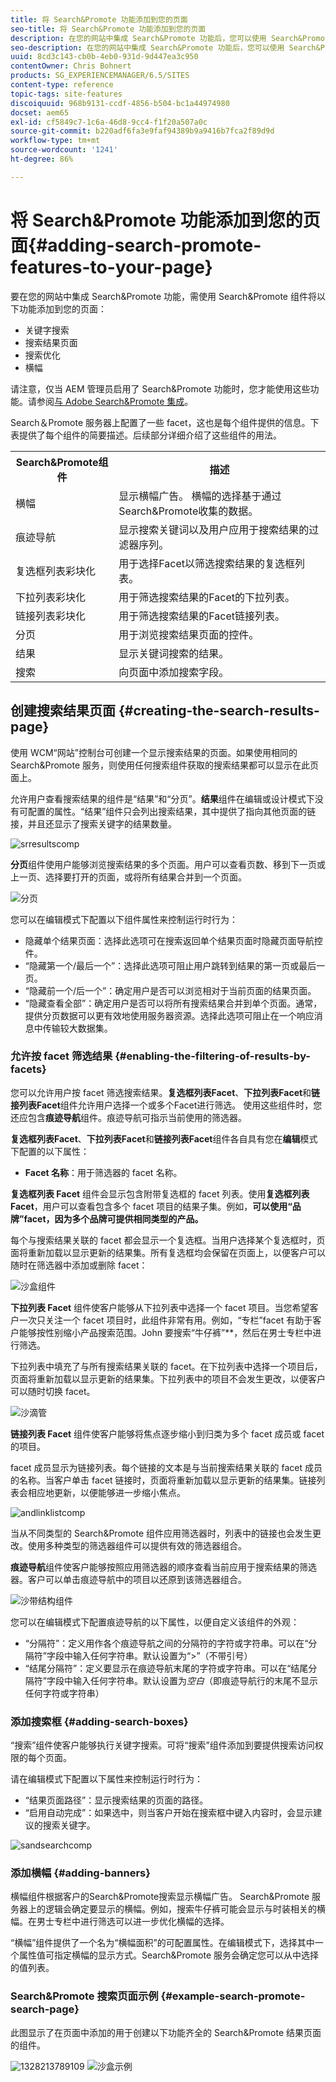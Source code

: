 ```yaml
---
title: 将 Search&Promote 功能添加到您的页面
seo-title: 将 Search&Promote 功能添加到您的页面
description: 在您的网站中集成 Search&Promote 功能后，您可以使用 Search&Promote 组件将相应功能添加到您的页面，例如关键字搜索、搜索结果页面、搜索优化以及横幅。
seo-description: 在您的网站中集成 Search&Promote 功能后，您可以使用 Search&Promote 组件将相应功能添加到您的页面，例如关键字搜索、搜索结果页面、搜索优化以及横幅。
uuid: 8cd3c143-cb0b-4eb0-931d-9d447ea3c950
contentOwner: Chris Bohnert
products: SG_EXPERIENCEMANAGER/6.5/SITES
content-type: reference
topic-tags: site-features
discoiquuid: 968b9131-ccdf-4856-b504-bc1a44974980
docset: aem65
exl-id: cf5849c7-1c6a-46d8-9cc4-f1f20a507a0c
source-git-commit: b220adf6fa3e9faf94389b9a9416b7fca2f89d9d
workflow-type: tm+mt
source-wordcount: '1241'
ht-degree: 86%

---
```


# 将 Search&amp;Promote 功能添加到您的页面{#adding-search-promote-features-to-your-page}

要在您的网站中集成 Search&amp;Promote 功能，需使用 Search&amp;Promote 组件将以下功能添加到您的页面：

* 关键字搜索
* 搜索结果页面
* 搜索优化
* 横幅

请注意，仅当 AEM 管理员启用了 Search&amp;Promote 功能时，您才能使用这些功能。请参阅[与 Adobe Search&amp;Promote 集成](/help/sites-administering/search-and-promote.md)。

Search＆Promote 服务器上配置了一些 facet，这也是每个组件提供的信息。下表提供了每个组件的简要描述。后续部分详细介绍了这些组件的用法。

<table>
 <tbody>
  <tr>
   <th>Search&amp;Promote组件</th>
   <th>描述</th>
  </tr>
  <tr>
   <td>横幅</td>
   <td>显示横幅广告。 横幅的选择基于通过Search&amp;Promote收集的数据。<br /> </td>
  </tr>
  <tr>
   <td>痕迹导航</td>
   <td>显示搜索关键词以及用户应用于搜索结果的过滤器序列。</td>
  </tr>
  <tr>
   <td>复选框列表彩块化</td>
   <td>用于选择Facet以筛选搜索结果的复选框列表。</td>
  </tr>
  <tr>
   <td>下拉列表彩块化</td>
   <td>用于筛选搜索结果的Facet的下拉列表。</td>
  </tr>
  <tr>
   <td>链接列表彩块化</td>
   <td>用于筛选搜索结果的Facet链接列表。</td>
  </tr>
  <tr>
   <td>分页</td>
   <td>用于浏览搜索结果页面的控件。</td>
  </tr>
  <tr>
   <td>结果</td>
   <td>显示关键词搜索的结果。</td>
  </tr>
  <tr>
   <td>搜索</td>
   <td>向页面中添加搜索字段。</td>
  </tr>
 </tbody>
</table>

## 创建搜索结果页面 {#creating-the-search-results-page}

使用 WCM“网站”控制台可创建一个显示搜索结果的页面。如果使用相同的 Search&amp;Promote 服务，则使用任何搜索组件获取的搜索结果都可以显示在此页面上。

允许用户查看搜索结果的组件是“结果”和“分页”。**结果**&#x200B;组件在编辑或设计模式下没有可配置的属性。“结果”组件只会列出搜索结果，其中提供了指向其他页面的链接，并且还显示了搜索关键字的结果数量。

![srresultscomp](assets/srchresultscomp.png)

**分页**&#x200B;组件使用户能够浏览搜索结果的多个页面。用户可以查看页数、移到下一页或上一页、选择要打开的页面，或将所有结果合并到一个页面。

![分页](assets/srchpagination.png)

您可以在编辑模式下配置以下组件属性来控制运行时行为：

* 隐藏单个结果页面：选择此选项可在搜索返回单个结果页面时隐藏页面导航控件。
* “隐藏第一个/最后一个”：选择此选项可阻止用户跳转到结果的第一页或最后一页。
* “隐藏前一个/后一个”：确定用户是否可以浏览相对于当前页面的结果页面。
* “隐藏查看全部”：确定用户是否可以将所有搜索结果合并到单个页面。通常，提供分页数据可以更有效地使用服务器资源。选择此选项可阻止在一个响应消息中传输较大数据集。

### 允许按 facet 筛选结果  {#enabling-the-filtering-of-results-by-facets}

您可以允许用户按 facet 筛选搜索结果。**复选框列表Facet**、**下拉列表Facet**&#x200B;和&#x200B;**链接列表Facet**&#x200B;组件允许用户选择一个或多个Facet进行筛选。 使用这些组件时，您还应包含&#x200B;**痕迹导航**&#x200B;组件。痕迹导航可指示当前使用的筛选器。

**复选框列表Facet**、**下拉列表Facet**&#x200B;和&#x200B;**链接列表Facet**&#x200B;组件各自具有您在&#x200B;**编辑**&#x200B;模式下配置的以下属性：

* **Facet 名称**：用于筛选器的 facet 名称。

**复选框列表 Facet** 组件会显示包含附带复选框的 facet 列表。使用&#x200B;**复选框列表 Facet**，用户可以查看包含多个 facet 项目的结果子集。例如，**可以使用“品牌”facet，因为多个品牌可提供相同类型的产品。**

每个与搜索结果关联的 facet 都会显示一个复选框。当用户选择某个复选框时，页面将重新加载以显示更新的结果集。所有复选框均会保留在页面上，以便客户可以随时在筛选器中添加或删除 facet：

![沙盒组件](assets/sandpcheckboxcomp.png)

**下拉列表 Facet** 组件使客户能够从下拉列表中选择一个 facet 项目。当您希望客户一次只关注一个 facet 项目时，此组件非常有用。例如，“专栏”facet 有助于客户能够按性别缩小产品搜索范围。John 要搜索“牛仔裤”**，然后在男士专栏中进行筛选。

下拉列表中填充了与所有搜索结果关联的 facet。在下拉列表中选择一个项目后，页面将重新加载以显示更新的结果集。下拉列表中的项目不会发生更改，以便客户可以随时切换 facet。

![沙滴管](assets/sandpdropdowndepartment.png)

**链接列表 Facet** 组件使客户能够将焦点逐步缩小到归类为多个 facet 成员或 facet 的项目。

facet 成员显示为链接列表。每个链接的文本是与当前搜索结果关联的 facet 成员的名称。当客户单击 facet 链接时，页面将重新加载以显示更新的结果集。链接列表会相应地更新，以便能够进一步缩小焦点。

![andlinklistcomp](assets/sandplinklistcomp.png)

当从不同类型的 Search&amp;Promote 组件应用筛选器时，列表中的链接也会发生更改。使用多种类型的筛选器组件可以提供有效的筛选器组合。

**痕迹导航**&#x200B;组件使客户能够按照应用筛选器的顺序查看当前应用于搜索结果的筛选器。客户可以单击痕迹导航中的项目以还原到该筛选器组合。

![沙带结构组件](assets/sandpbreadcrumbcomp.png)

您可以在编辑模式下配置痕迹导航的以下属性，以便自定义该组件的外观：

* “分隔符”：定义用作各个痕迹导航之间的分隔符的字符或字符串。可以在“分隔符”字段中输入任何字符串。默认设置为“>”（不带引号）
* “结尾分隔符”：定义要显示在痕迹导航末尾的字符或字符串。可以在“结尾分隔符”字段中输入任何字符串。默认设置为*空白*（即痕迹导航行的末尾不显示任何字符或字符串）

### 添加搜索框  {#adding-search-boxes}

“搜索”组件使客户能够执行关键字搜索。可将“搜索”组件添加到要提供搜索访问权限的每个页面。

请在编辑模式下配置以下属性来控制运行时行为：

* “结果页面路径”：显示搜索结果的页面的路径。
* “启用自动完成”：如果选中，则当客户开始在搜索框中键入内容时，会显示建议的搜索关键字。

![sandsearchcomp](assets/sandpsearchcomp.png)

### 添加横幅 {#adding-banners}

横幅组件根据客户的Search&amp;Promote搜索显示横幅广告。 Search&amp;Promote 服务器上的逻辑会确定要显示的横幅。例如，搜索牛仔裤可能会显示与时装相关的横幅。在男士专栏中进行筛选可以进一步优化横幅的选择。

“横幅”组件提供了一个名为“横幅面积”的可配置属性。在编辑模式下，选择其中一个属性值可指定横幅的显示方式。Search&amp;Promote 服务会确定您可以从中选择的值列表。

### Search&amp;Promote 搜索页面示例 {#example-search-promote-search-page}

此图显示了在页面中添加的用于创建以下功能齐全的 Search&amp;Promote 结果页面的组件。

![1328213789109](assets/1328213789109.png) ![沙盒示例](assets/sandppageexample.png)
